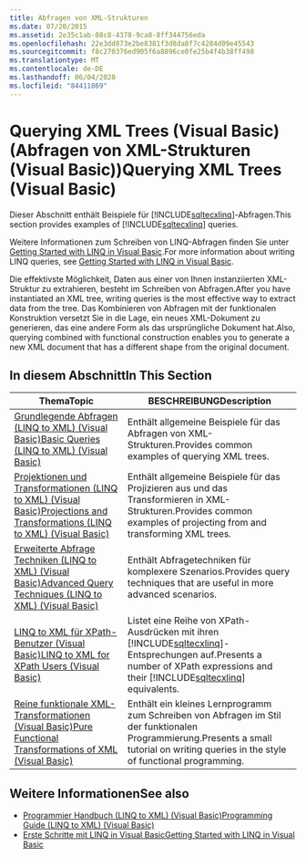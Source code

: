 ```yaml
---
title: Abfragen von XML-Strukturen
ms.date: 07/20/2015
ms.assetid: 2e35c1ab-08c8-4378-9ca8-8ff344756eda
ms.openlocfilehash: 22e3dd873e2be8381f3d8da8f7c4284d09e45543
ms.sourcegitcommit: f8c270376ed905f6a8896ce0fe25b4f4b38ff498
ms.translationtype: MT
ms.contentlocale: de-DE
ms.lasthandoff: 06/04/2020
ms.locfileid: "84411869"
---
```

# <a name="querying-xml-trees-visual-basic"></a><span data-ttu-id="83677-102">Querying XML Trees (Visual Basic) (Abfragen von XML-Strukturen (Visual Basic))</span><span class="sxs-lookup"><span data-stu-id="83677-102">Querying XML Trees (Visual Basic)</span></span>
<span data-ttu-id="83677-103">Dieser Abschnitt enthält Beispiele für [!INCLUDE[sqltecxlinq](~/includes/sqltecxlinq-md.md)]-Abfragen.</span><span class="sxs-lookup"><span data-stu-id="83677-103">This section provides examples of [!INCLUDE[sqltecxlinq](~/includes/sqltecxlinq-md.md)] queries.</span></span>  
  
 <span data-ttu-id="83677-104">Weitere Informationen zum Schreiben von LINQ-Abfragen finden Sie unter [Getting Started with LINQ in Visual Basic](getting-started-with-linq.md).</span><span class="sxs-lookup"><span data-stu-id="83677-104">For more information about writing LINQ queries, see [Getting Started with LINQ in Visual Basic](getting-started-with-linq.md).</span></span>  
  
 <span data-ttu-id="83677-105">Die effektivste Möglichkeit, Daten aus einer von Ihnen instanziierten XML-Struktur zu extrahieren, besteht im Schreiben von Abfragen.</span><span class="sxs-lookup"><span data-stu-id="83677-105">After you have instantiated an XML tree, writing queries is the most effective way to extract data from the tree.</span></span> <span data-ttu-id="83677-106">Das Kombinieren von Abfragen mit der funktionalen Konstruktion versetzt Sie in die Lage, ein neues XML-Dokument zu generieren, das eine andere Form als das ursprüngliche Dokument hat.</span><span class="sxs-lookup"><span data-stu-id="83677-106">Also, querying combined with functional construction enables you to generate a new XML document that has a different shape from the original document.</span></span>  
  
## <a name="in-this-section"></a><span data-ttu-id="83677-107">In diesem Abschnitt</span><span class="sxs-lookup"><span data-stu-id="83677-107">In This Section</span></span>  
  
|<span data-ttu-id="83677-108">Thema</span><span class="sxs-lookup"><span data-stu-id="83677-108">Topic</span></span>|<span data-ttu-id="83677-109">BESCHREIBUNG</span><span class="sxs-lookup"><span data-stu-id="83677-109">Description</span></span>|  
|-----------|-----------------|  
|[<span data-ttu-id="83677-110">Grundlegende Abfragen (LINQ to XML) (Visual Basic)</span><span class="sxs-lookup"><span data-stu-id="83677-110">Basic Queries (LINQ to XML) (Visual Basic)</span></span>](basic-queries-linq-to-xml.md)|<span data-ttu-id="83677-111">Enthält allgemeine Beispiele für das Abfragen von XML-Strukturen.</span><span class="sxs-lookup"><span data-stu-id="83677-111">Provides common examples of querying XML trees.</span></span>|  
|[<span data-ttu-id="83677-112">Projektionen und Transformationen (LINQ to XML) (Visual Basic)</span><span class="sxs-lookup"><span data-stu-id="83677-112">Projections and Transformations (LINQ to XML) (Visual Basic)</span></span>](projections-and-transformations-linq-to-xml.md)|<span data-ttu-id="83677-113">Enthält allgemeine Beispiele für das Projizieren aus und das Transformieren in XML-Strukturen.</span><span class="sxs-lookup"><span data-stu-id="83677-113">Provides common examples of projecting from and transforming XML trees.</span></span>|  
|[<span data-ttu-id="83677-114">Erweiterte Abfrage Techniken (LINQ to XML) (Visual Basic)</span><span class="sxs-lookup"><span data-stu-id="83677-114">Advanced Query Techniques (LINQ to XML) (Visual Basic)</span></span>](advanced-query-techniques-linq-to-xml.md)|<span data-ttu-id="83677-115">Enthält Abfragetechniken für komplexere Szenarios.</span><span class="sxs-lookup"><span data-stu-id="83677-115">Provides query techniques that are useful in more advanced scenarios.</span></span>|  
|[<span data-ttu-id="83677-116">LINQ to XML für XPath-Benutzer (Visual Basic)</span><span class="sxs-lookup"><span data-stu-id="83677-116">LINQ to XML for XPath Users (Visual Basic)</span></span>](linq-to-xml-for-xpath-users.md)|<span data-ttu-id="83677-117">Listet eine Reihe von XPath-Ausdrücken mit ihren [!INCLUDE[sqltecxlinq](~/includes/sqltecxlinq-md.md)]-Entsprechungen auf.</span><span class="sxs-lookup"><span data-stu-id="83677-117">Presents a number of XPath expressions and their [!INCLUDE[sqltecxlinq](~/includes/sqltecxlinq-md.md)] equivalents.</span></span>|  
|[<span data-ttu-id="83677-118">Reine funktionale XML-Transformationen (Visual Basic)</span><span class="sxs-lookup"><span data-stu-id="83677-118">Pure Functional Transformations of XML (Visual Basic)</span></span>](pure-functional-transformations-of-xml.md)|<span data-ttu-id="83677-119">Enthält ein kleines Lernprogramm zum Schreiben von Abfragen im Stil der funktionalen Programmierung.</span><span class="sxs-lookup"><span data-stu-id="83677-119">Presents a small tutorial on writing queries in the style of functional programming.</span></span>|  
  
## <a name="see-also"></a><span data-ttu-id="83677-120">Weitere Informationen</span><span class="sxs-lookup"><span data-stu-id="83677-120">See also</span></span>

- [<span data-ttu-id="83677-121">Programmier Handbuch (LINQ to XML) (Visual Basic)</span><span class="sxs-lookup"><span data-stu-id="83677-121">Programming Guide (LINQ to XML) (Visual Basic)</span></span>](programming-guide-linq-to-xml.md)
- [<span data-ttu-id="83677-122">Erste Schritte mit LINQ in Visual Basic</span><span class="sxs-lookup"><span data-stu-id="83677-122">Getting Started with LINQ in Visual Basic</span></span>](getting-started-with-linq.md)
